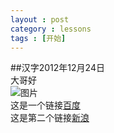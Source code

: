 ```yaml
---
layout : post
category : lessons
tags : [开始]
---
```

##汉字2012年12月24日  
 大哥好   
![图片](http://image.baidu.com/i?tn=listdetail&ie=utf8&pn=0&id=12973347566434388458&start=0&result=30&word=%E8%B6%A3%E5%91%B3%E6%90%9E%E7%AC%91%20%E7%8C%AB%E5%92%AA&tag1=%E8%B6%A3%E5%91%B3%E6%90%9E%E7%AC%91&tag2=%E7%8C%AB%E5%92%AA&sorttype=0&ln=663&rn=1&ct=503316480#pn4&-1&di1.8322998394805E+19&objURLhttp%3A%2F%2Ft2.baidu.com%2Fit%2Fu%3D731777637%2C416646640%26fm%3D24%26gp%3D0.jpg&fromURLhttp%3A%2F%2Fmanekineko.diandian.com%2Fpost%2F2011-06-19%2F2229977&W500&H500&T8888&S60&TPjpg/to/image.jpg "")   
这是一个链接[百度](http://www.baidu.com "")   
这是第二个链接[新浪](http://www.sina.com.cn/ "")




